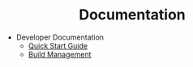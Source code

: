 <h1 align="center">Documentation</h1>

* Developer Documentation
  * [Quick Start Guide](./developer/quick-start-guide.md)
  * [Build Management](./developer/build-management.md)
